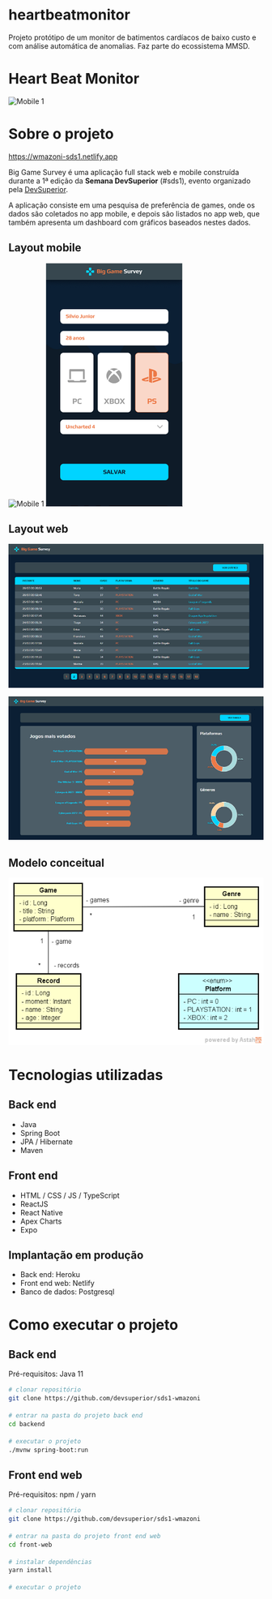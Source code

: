# heartbeatmonitor
Projeto protótipo de um monitor de batimentos cardíacos de baixo custo e com análise automática de anomalias. Faz parte do ecossistema MMSD.

# Heart Beat Monitor
![Mobile 1](https://lh3.googleusercontent.com/pw/ADCreHfsz6NmAE_V79lEFHSSMoyOq71m2EbPIrDJXexpQWduaMFotcVF0yCeqcB1wuKEmbvNMgLmGJQX-WK6HZtbOOlXxB5ynYz7adB83BwUHD6gKAPl6ARfitaNE0R-KW-HqewCvTcG4cqSoe4MrEMDjvZ4=w842-h632-s-no?authuser=0)

# Sobre o projeto

https://wmazoni-sds1.netlify.app

Big Game Survey é uma aplicação full stack web e mobile construída durante a 1ª edição da **Semana DevSuperior** (#sds1), evento organizado pela [DevSuperior](https://devsuperior.com "Site da DevSuperior").

A aplicação consiste em uma pesquisa de preferência de games, onde os dados são coletados no app mobile, e depois são listados no app web, que também apresenta um dashboard com gráficos baseados nestes dados.

## Layout mobile
![Mobile 1](https://lh3.googleusercontent.com/pw/ADCreHfsz6NmAE_V79lEFHSSMoyOq71m2EbPIrDJXexpQWduaMFotcVF0yCeqcB1wuKEmbvNMgLmGJQX-WK6HZtbOOlXxB5ynYz7adB83BwUHD6gKAPl6ARfitaNE0R-KW-HqewCvTcG4cqSoe4MrEMDjvZ4=w842-h632-s-no?authuser=0) ![Mobile 2](https://github.com/acenelio/assets/raw/main/sds1/mobile2.png)

## Layout web
![Web 1](https://github.com/acenelio/assets/raw/main/sds1/web1.png)

![Web 2](https://github.com/acenelio/assets/raw/main/sds1/web2.png)

## Modelo conceitual
![Modelo Conceitual](https://github.com/acenelio/assets/raw/main/sds1/modelo-conceitual.png)

# Tecnologias utilizadas
## Back end
- Java
- Spring Boot
- JPA / Hibernate
- Maven
## Front end
- HTML / CSS / JS / TypeScript
- ReactJS
- React Native
- Apex Charts
- Expo
## Implantação em produção
- Back end: Heroku
- Front end web: Netlify
- Banco de dados: Postgresql

# Como executar o projeto

## Back end
Pré-requisitos: Java 11

```bash
# clonar repositório
git clone https://github.com/devsuperior/sds1-wmazoni

# entrar na pasta do projeto back end
cd backend

# executar o projeto
./mvnw spring-boot:run
```

## Front end web
Pré-requisitos: npm / yarn

```bash
# clonar repositório
git clone https://github.com/devsuperior/sds1-wmazoni

# entrar na pasta do projeto front end web
cd front-web

# instalar dependências
yarn install

# executar o projeto
